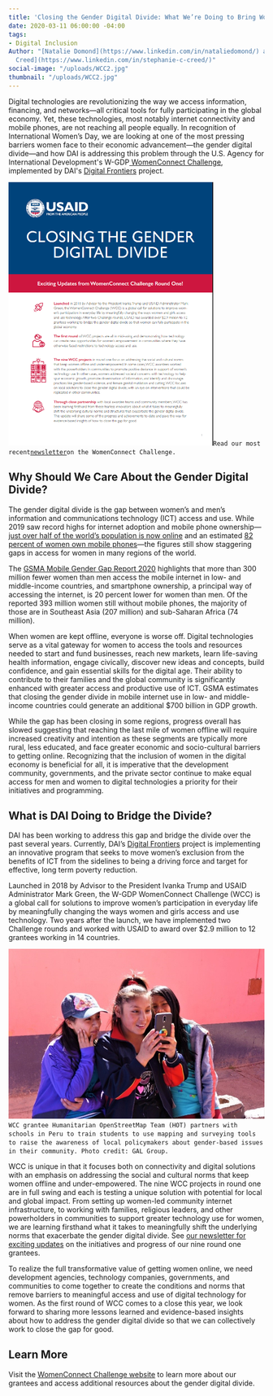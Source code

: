 ```yaml
---
title: 'Closing the Gender Digital Divide: What We’re Doing to Bring Women Online'
date: 2020-03-11 06:00:00 -04:00
tags:
- Digital Inclusion
Author: "[Natalie Domond](https://www.linkedin.com/in/nataliedomond/) and [Stephanie
  Creed](https://www.linkedin.com/in/stephanie-c-creed/)"
social-image: "/uploads/WCC2.jpg"
thumbnail: "/uploads/WCC2.jpg"
---
```


Digital technologies are revolutionizing the way we access information, financing, and networks—all critical tools for fully participating in the global economy. Yet, these technologies, most notably internet connectivity and mobile phones, are not reaching all people equally. In recognition of International Women’s Day, we are looking at one of the most pressing barriers women face to their economic advancement—the gender digital divide—and how DAI is addressing this problem through the U.S. Agency for International Development's W-GDP[ WomenConnect Challenge](https://womenconnectchallenge.s3.amazonaws.com/media/uploads/newsletter_final.pdf), implemented by DAI's [Digital Frontiers](https://www.dai.com/our-work/projects/worldwide-digital-frontiers-df) project.

![WCC.png](/uploads/WCC.png)`Read our most recent`[`newsletter`](https://womenconnectchallenge.s3.amazonaws.com/media/uploads/newsletter_final.pdf)`on the WomenConnect Challenge.`

<!--more-->

## Why Should We Care About the Gender Digital Divide?

The gender digital divide is the gap between women’s and men’s information and communications technology (ICT) access and use. While 2019 saw record highs for internet adoption and mobile phone ownership—[just over half of the world’s population is now online](https://www.itu.int/dms_pub/itu-s/opb/pol/S-POL-BROADBAND.20-2019-PDF-E.pdf) and an estimated [82 percent of women own mobile phones](https://www.gsma.com/mobilefordevelopment/wp-content/uploads/2020/02/GSMA-The-Mobile-Gender-Gap-Report-2020.pdf)—the figures still show staggering gaps in access for women in many regions of the world.

The [GSMA Mobile Gender Gap Report 2020](https://www.gsma.com/mobilefordevelopment/wp-content/uploads/2020/02/GSMA-The-Mobile-Gender-Gap-Report-2020.pdf) highlights that more than 300 million fewer women than men access the mobile internet in low- and middle-income countries, and smartphone ownership, a principal way of accessing the internet, is 20 percent lower for women than men. Of the reported 393 million women still without mobile phones, the majority of those are in Southeast Asia (207 million) and sub-Saharan Africa (74 million).

When women are kept offline, everyone is worse off. Digital technologies serve as a vital gateway for women to access the tools and resources needed to start and fund businesses, reach new markets, learn life-saving health information, engage civically, discover new ideas and concepts, build confidence, and gain essential skills for the digital age. Their ability to contribute to their families and the global community is significantly enhanced with greater access and productive use of ICT. GSMA estimates that closing the gender divide in mobile internet use in low- and middle- income countries could generate an additional $700 billion in GDP growth.

While the gap has been closing in some regions, progress overall has slowed suggesting that reaching the last mile of women offline will require increased creativity and intention as these segments are typically more rural, less educated, and face greater economic and socio-cultural barriers to getting online. Recognizing that the inclusion of women in the digital economy is beneficial for all, it is imperative that the development community, governments, and the private sector continue to make equal access for men and women to digital technologies a priority for their initiatives and programming.

## What is DAI Doing to Bridge the Divide?

DAI has been working to address this gap and bridge the divide over the past several years. Currently, DAI’s [Digital Frontiers](https://www.dai.com/our-work/projects/worldwide-digital-frontiers-df) project is implementing an innovative program that seeks to move women’s exclusion from the benefits of ICT from the sidelines to being a driving force and target for effective, long term poverty reduction.

Launched in 2018 by Advisor to the President Ivanka Trump and USAID Administrator Mark Green, the W-GDP WomenConnect Challenge (WCC) is a global call for solutions to improve women’s participation in everyday life by meaningfully changing the ways women and girls access and use technology. Two years after the launch, we have implemented two Challenge rounds and worked with USAID to award over $2.9 million to 12 grantees working in 14 countries.

![WCC2.jpg](/uploads/WCC2.jpg)`WCC grantee Humanitarian OpenStreetMap Team (HOT) partners with schools in Peru to train students to use mapping and surveying tools to raise the awareness of local policymakers about gender-based issues in their community. Photo credit: GAL Group.`

WCC is unique in that it focuses both on connectivity and digital solutions with an emphasis on addressing the social and cultural norms that keep women offline and under-empowered. The nine WCC projects in round one are in full swing and each is testing a unique solution with potential for local and global impact. From setting up women-led community internet infrastructure, to working with families, religious leaders, and other powerholders in communities to support greater technology use for women, we are learning firsthand what it takes to meaningfully shift the underlying norms that exacerbate the gender digital divide. See [our newsletter for exciting updates](https://womenconnectchallenge.s3.amazonaws.com/media/uploads/newsletter_final.pdf) on the initiatives and progress of our nine round one grantees.

To realize the full transformative value of getting women online, we need development agencies, technology companies, governments, and communities to come together to create the conditions and norms that remove barriers to meaningful access and use of digital technology for women. As the first round of WCC comes to a close this year, we look forward to sharing more lessons learned and evidence-based insights about how to address the gender digital divide so that we can collectively work to close the gap for good.

## Learn More

Visit the [WomenConnect Challenge website](https://www.womenconnectchallenge.org/) to learn more about our grantees and access additional resources about the gender digital divide.